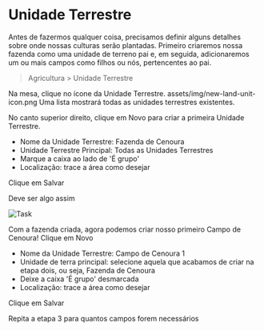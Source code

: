 # Unidade Terrestre



Antes de fazermos qualquer coisa, precisamos definir alguns detalhes sobre onde nossas culturas serão plantadas. Primeiro criaremos nossa fazenda como uma unidade de terreno pai e, em seguida, adicionaremos um ou mais campos como filhos ou nós, pertencentes ao pai.


> Agricultura > Unidade Terrestre


Na mesa, clique no ícone da Unidade Terrestre. assets/img/new-land-unit-icon.png Uma lista mostrará todas as unidades terrestres existentes.


No canto superior direito, clique em Novo para criar a primeira Unidade Terrestre.


* Nome da Unidade Terrestre: Fazenda de Cenoura
* Unidade Terrestre Principal: Todas as Unidades Terrestres
* Marque a caixa ao lado de 'É grupo'
* Localização: trace a área como desejar


Clique em Salvar


Deve ser algo assim


![Task](/files/land_unit.png)


Com a fazenda criada, agora podemos criar nosso primeiro Campo de Cenoura! Clique em Novo


* Nome da Unidade Terrestre: Campo de Cenoura 1
* Unidade de terra principal: selecione aquela que acabamos de criar na etapa dois, ou seja, Fazenda de Cenoura
* Deixe a caixa 'É grupo' desmarcada
* Localização: trace a área como desejar


Clique em Salvar


Repita a etapa 3 para quantos campos forem necessários



